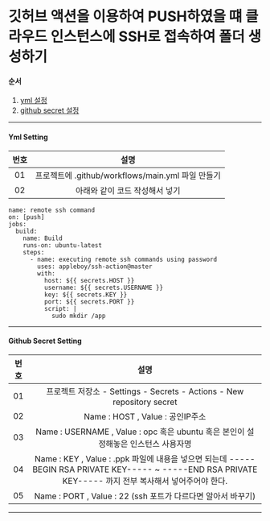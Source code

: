 # 깃허브 액션을 이용하여 PUSH하였을 떄 클라우드 인스턴스에 SSH로 접속하여 폴더 생성하기

#### 순서
1. [yml 설정](#yml-setting)
2. [github secret 설정](#github-secret-setting)

---

#### Yml Setting
|번호|설명|
|:---:|:---:|
|01|프로젝트에 .github/workflows/main.yml 파일 만들기|
|02|아래와 같이 코드 작성해서 넣기

```
name: remote ssh command
on: [push]
jobs:
  build:
    name: Build
    runs-on: ubuntu-latest
    steps:
      - name: executing remote ssh commands using password
        uses: appleboy/ssh-action@master
        with:
          host: ${{ secrets.HOST }}
          username: ${{ secrets.USERNAME }}
          key: ${{ secrets.KEY }}
          port: ${{ secrets.PORT }}
          script: |
            sudo mkdir /app      
```
---
#### Github Secret Setting
|번호|설명|
|:---:|:---:|
|01|프로젝트 저장소 - Settings - Secrets - Actions - New repository secret|
|02|Name : HOST , Value : 공인IP주소|
|03|Name : USERNAME , Value : opc 혹은 ubuntu 혹은 본인이 설정해놓은 인스턴스 사용자명|
|04|Name : KEY , Value : .ppk 파일에 내용을 넣으면 되는데 -----BEGIN RSA PRIVATE KEY----- ~ -----END RSA PRIVATE KEY----- 까지 전부 복사해서 넣어주어야 한다.|
|05|Name : PORT , Value : 22 (ssh 포트가 다르다면 알아서 바꾸기)|

---
